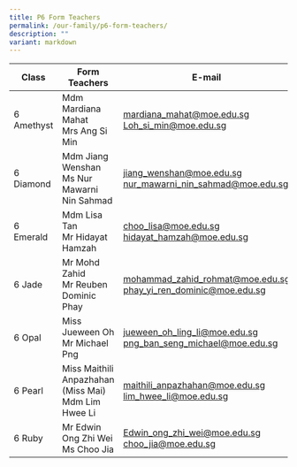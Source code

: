 ```yaml
---
title: P6 Form Teachers
permalink: /our-family/p6-form-teachers/
description: ""
variant: markdown
---
```

| Class | Form Teachers | E-mail |
| -------- | -------- | -------- |
| 6 Amethyst | Mdm Mardiana Mahat<br>Mrs Ang Si Min | mardiana_mahat@moe.edu.sg<br>Loh_si_min@moe.edu.sg |
| 6 Diamond | Mdm Jiang Wenshan<br>Ms Nur Mawarni Nin Sahmad | jiang_wenshan@moe.edu.sg<br>nur_mawarni_nin_sahmad@moe.edu.sg |
| 6 Emerald | Mdm Lisa Tan<br>Mr Hidayat Hamzah | choo_lisa@moe.edu.sg<br>hidayat_hamzah@moe.edu.sg |
| 6 Jade | Mr Mohd Zahid<br>Mr Reuben Dominic Phay | mohammad_zahid_rohmat@moe.edu.sg<br>phay_yi_ren_dominic@moe.edu.sg |
| 6 Opal | Miss Jueween Oh<br>Mr Michael Png | jueween_oh_ling_li@moe.edu.sg<br>png_ban_seng_michael@moe.edu.sg |
| 6 Pearl | Miss Maithili Anpazhahan (Miss Mai)<br>Mdm Lim Hwee Li | maithili_anpazhahan@moe.edu.sg<br>lim_hwee_li@moe.edu.sg |
| 6 Ruby | Mr Edwin Ong Zhi Wei<br>Ms Choo Jia | Edwin_ong_zhi_wei@moe.edu.sg<br>choo_jia@moe.edu.sg |